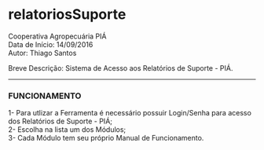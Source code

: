 # relatoriosSuporte

Cooperativa Agropecuária PIÁ  
Data de Início: 14/09/2016  
Autor: Thiago Santos

Breve Descrição: Sistema de Acesso aos Relatórios de Suporte - PIÁ.

-----------------------------------------------------------------------------

### FUNCIONAMENTO

1- Para utlizar a Ferramenta é necessário possuir Login/Senha para acesso dos Relatórios de Suporte - PIÁ;  
2- Escolha na lista um dos Módulos;  
3- Cada Módulo tem seu próprio Manual de Funcionamento.